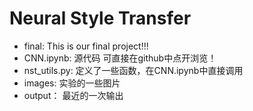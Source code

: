 # Neural Style Transfer
- final: This is our final project!!!
- CNN.ipynb: 源代码 可直接在github中点开浏览！
- nst_utils.py: 定义了一些函数，在CNN.ipynb中直接调用
- images: 实验的一些图片
- output： 最近的一次输出
